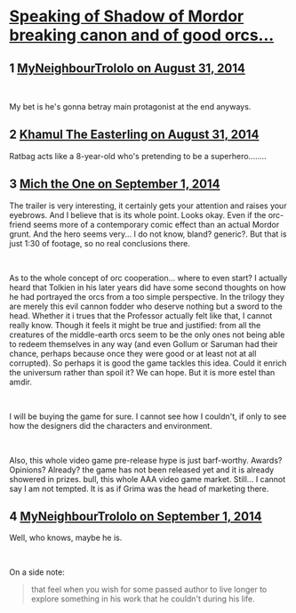 # [Speaking of Shadow of Mordor breaking canon and of good orcs...](https://community.fantasyflightgames.com/topic/120777-speaking-of-shadow-of-mordor-breaking-canon-and-of-good-orcs/)

## 1 [MyNeighbourTrololo on August 31, 2014](https://community.fantasyflightgames.com/topic/120777-speaking-of-shadow-of-mordor-breaking-canon-and-of-good-orcs/?do=findComment&comment=1240079)

 

My bet is he's gonna betray main protagonist at the end anyways.

## 2 [Khamul The Easterling on August 31, 2014](https://community.fantasyflightgames.com/topic/120777-speaking-of-shadow-of-mordor-breaking-canon-and-of-good-orcs/?do=findComment&comment=1240367)

Ratbag acts like a 8-year-old who's pretending to be a superhero........

## 3 [Mich the One on September 1, 2014](https://community.fantasyflightgames.com/topic/120777-speaking-of-shadow-of-mordor-breaking-canon-and-of-good-orcs/?do=findComment&comment=1241654)

The trailer is very interesting, it certainly gets your attention and raises your eyebrows. And I believe that is its whole point. Looks okay. Even if the orc-friend seems more of a contemporary comic effect than an actual Mordor grunt. And the hero seems very... I do not know, bland? generic?. But that is just 1:30 of footage, so no real conclusions there.

 

As to the whole concept of orc cooperation... where to even start? I actually heard that Tolkien in his later years did have some second thoughts on how he had portrayed the orcs from a too simple perspective. In the trilogy they are merely this evil cannon fodder who deserve nothing but a sword to the head. Whether it i trues that the Professor actually felt like that, I cannot really know. Though it feels it might be true and justified: from all the creatures of the middle-earth orcs seem to be the only ones not being able to redeem themselves in any way (and even Gollum or Saruman had their chance, perhaps because once they were good or at least not at all corrupted). So perhaps it is good the game tackles this idea. Could it enrich the universum rather than spoil it? We can hope. But it is more estel than amdir.

 

I will be buying the game for sure. I cannot see how I couldn't, if only to see how the designers did the characters and environment.

 

Also, this whole video game pre-release hype is just barf-worthy. Awards? Opinions? Already? the game has not been released yet and it is already showered in prizes. bull, this whole AAA video game market. Still... I cannot say I am not tempted. It is as if Grima was the head of marketing there.

## 4 [MyNeighbourTrololo on September 1, 2014](https://community.fantasyflightgames.com/topic/120777-speaking-of-shadow-of-mordor-breaking-canon-and-of-good-orcs/?do=findComment&comment=1241661)

Well, who knows, maybe he is.

 

On a side note:

>that feel when you wish for some passed author to live longer to explore something in his work that he couldn't during his life.

